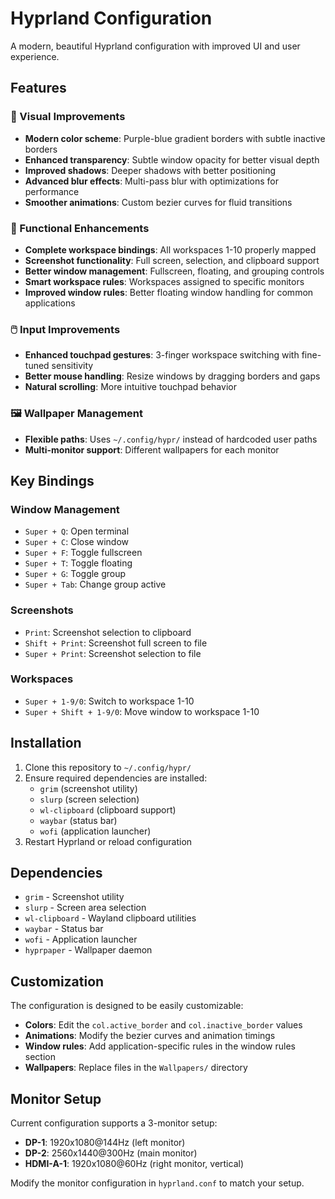 # Hyprland Configuration

A modern, beautiful Hyprland configuration with improved UI and user experience.

## Features

### 🎨 Visual Improvements
- **Modern color scheme**: Purple-blue gradient borders with subtle inactive borders
- **Enhanced transparency**: Subtle window opacity for better visual depth
- **Improved shadows**: Deeper shadows with better positioning
- **Advanced blur effects**: Multi-pass blur with optimizations for performance
- **Smoother animations**: Custom bezier curves for fluid transitions

### 🔧 Functional Enhancements
- **Complete workspace bindings**: All workspaces 1-10 properly mapped
- **Screenshot functionality**: Full screen, selection, and clipboard support
- **Better window management**: Fullscreen, floating, and grouping controls
- **Smart workspace rules**: Workspaces assigned to specific monitors
- **Improved window rules**: Better floating window handling for common applications

### 🖱️ Input Improvements
- **Enhanced touchpad gestures**: 3-finger workspace switching with fine-tuned sensitivity
- **Better mouse handling**: Resize windows by dragging borders and gaps
- **Natural scrolling**: More intuitive touchpad behavior

### 🖼️ Wallpaper Management
- **Flexible paths**: Uses `~/.config/hypr/` instead of hardcoded user paths
- **Multi-monitor support**: Different wallpapers for each monitor

## Key Bindings

### Window Management
- `Super + Q`: Open terminal
- `Super + C`: Close window
- `Super + F`: Toggle fullscreen
- `Super + T`: Toggle floating
- `Super + G`: Toggle group
- `Super + Tab`: Change group active

### Screenshots
- `Print`: Screenshot selection to clipboard
- `Shift + Print`: Screenshot full screen to file
- `Super + Print`: Screenshot selection to file

### Workspaces
- `Super + 1-9/0`: Switch to workspace 1-10
- `Super + Shift + 1-9/0`: Move window to workspace 1-10

## Installation

1. Clone this repository to `~/.config/hypr/`
2. Ensure required dependencies are installed:
   - `grim` (screenshot utility)
   - `slurp` (screen selection)
   - `wl-clipboard` (clipboard support)
   - `waybar` (status bar)
   - `wofi` (application launcher)
3. Restart Hyprland or reload configuration

## Dependencies

- `grim` - Screenshot utility
- `slurp` - Screen area selection
- `wl-clipboard` - Wayland clipboard utilities
- `waybar` - Status bar
- `wofi` - Application launcher
- `hyprpaper` - Wallpaper daemon

## Customization

The configuration is designed to be easily customizable:

- **Colors**: Edit the `col.active_border` and `col.inactive_border` values
- **Animations**: Modify the bezier curves and animation timings
- **Window rules**: Add application-specific rules in the window rules section
- **Wallpapers**: Replace files in the `Wallpapers/` directory

## Monitor Setup

Current configuration supports a 3-monitor setup:
- **DP-1**: 1920x1080@144Hz (left monitor)
- **DP-2**: 2560x1440@300Hz (main monitor)
- **HDMI-A-1**: 1920x1080@60Hz (right monitor, vertical)

Modify the monitor configuration in `hyprland.conf` to match your setup.